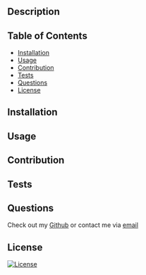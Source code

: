 # 
  
## Description


## Table of Contents
- [Installation](#installation)
- [Usage](#usage)
- [Contribution](#contribution)
- [Tests](#tests)
- [Questions](#questions)
- [License](#license)

## Installation


## Usage


## Contribution


## Tests


## Questions
Check out my [Github](https://github.com/) or contact me via [email]()

## License
[![License](https://img.shields.io/badge/License-AGPL-3.0-blue.svg)](https://api.github.com/licenses/agpl-3.0)
